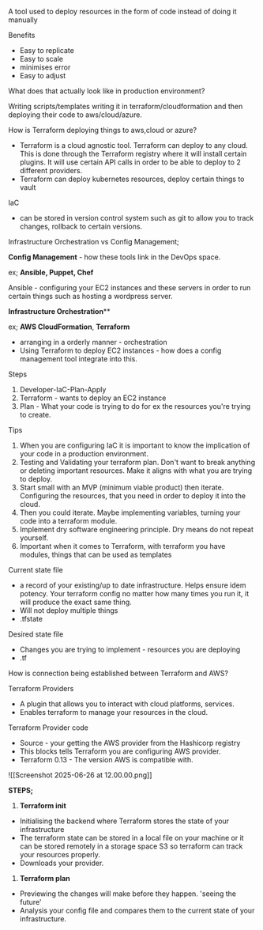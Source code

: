 
A tool used to deploy resources in the form of code instead of doing it manually

Benefits
- Easy to replicate
- Easy to scale
- minimises error
- Easy to adjust

What does that actually look like in production environment?

Writing scripts/templates writing it in terraform/cloudformation and then deploying their code to aws/cloud/azure. 

How is Terraform deploying things to aws,cloud or azure?
- Terraform is a cloud agnostic tool. Terraform can deploy to any cloud. This is done through the Terraform registry where it will install certain plugins. It will use certain API calls in order to be able to deploy to 2 different providers.
- Terraform can deploy kubernetes resources, deploy certain things to vault

IaC
- can be stored in version control system such as git to allow you to track changes, rollback to certain versions. 

Infrastructure Orchestration vs Config Management;

**Config Management** - how these tools link in the DevOps space.

ex; **Ansible, Puppet, Chef**

Ansible - configuring your EC2 instances and these servers in order to run certain things such as hosting a wordpress server.


**Infrastructure Orchestration****

ex; **AWS CloudFormation**, **Terraform** 

- arranging in a orderly manner - orchestration
- Using Terraform to deploy EC2 instances - how does a config management tool integrate into this.


Steps
1. Developer-IaC-Plan-Apply
2. Terraform - wants to deploy an EC2 instance 
3. Plan - What your code is trying to do for ex the resources you're trying to create.

Tips
1. When you are configuring IaC it is important to know the implication of your code in a production environment. 
2. Testing and Validating your terraform plan. Don't want to break anything or deleting important resources. Make it aligns with what you are trying to deploy. 
3. Start small with an MVP (minimum viable product) then iterate. Configuring the resources, that you need in order to deploy it into the cloud. 
4. Then you could iterate. Maybe implementing variables, turning your code into a terraform module. 
5. Implement dry software engineering principle. Dry means do not repeat yourself. 
6. Important when it comes to Terraform, with terraform you have modules, things that can be used as templates 

Current state file 
- a record of your existing/up to date infrastructure. Helps ensure idem potency. Your terraform config no matter how many times you run it, it will produce the exact same thing. 
- Will not deploy multiple things
- .tfstate 

Desired state file 
- Changes you are trying to implement - resources you are deploying 
- .tf


How is connection being established between Terraform and AWS?

Terraform Providers

- A plugin that allows you to interact with cloud platforms, services.
- Enables terraform to manage your resources in the cloud.

Terraform Provider code
- Source - your getting the AWS provider from the Hashicorp registry 
- This blocks tells Terraform you are configuring AWS provider.
- Terraform 0.13 - The version AWS is compatible with.

![[Screenshot 2025-06-26 at 12.00.00.png]]

**STEPS;**
1. **Terraform init** 
- Initialising the backend where Terraform stores the state of your infrastructure
-  The terraform state can be stored in a local file on your machine or it can be stored remotely in a storage space S3 so terraform can track your resources properly.
- Downloads your provider. 

1. **Terraform plan** 
- Previewing the changes will make before they happen. 'seeing the future'
- Analysis your config file and compares them to the current state of your infrastructure. 
